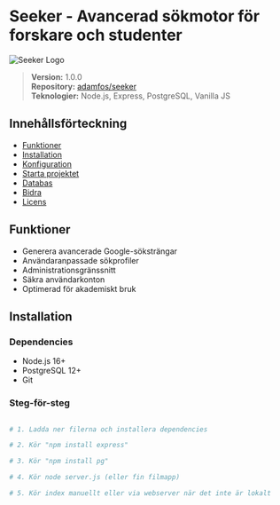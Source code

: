 # Seeker - Avancerad sökmotor för forskare och studenter

![Seeker Logo](https://i.ibb.co/pvmJX8pm/output-onlinepngtools.png)

> **Version:** 1.0.0  
> **Repository:** [adamfos/seeker](https://github.com/adamfos/seeker)  
> **Teknologier:** Node.js, Express, PostgreSQL, Vanilla JS

## Innehållsförteckning
- [Funktioner](#-funktioner)
- [Installation](#-installation)
- [Konfiguration](#%EF%B8%8F-konfiguration)
- [Starta projektet](#-starta-projektet)
- [Databas](#-databas)
- [Bidra](#-bidra)
- [Licens](#-licens)

## Funktioner
- Generera avancerade Google-söksträngar
- Användaranpassade sökprofiler
- Administrationsgränssnitt
- Säkra användarkonton
- Optimerad för akademiskt bruk

## Installation

### Dependencies
- Node.js 16+
- PostgreSQL 12+
- Git

### Steg-för-steg
```bash

# 1. Ladda ner filerna och installera dependencies

# 2. Kör "npm install express"

# 3. Kör "npm install pg"

# 4. Kör node server.js (eller fin filmapp)

# 5. Kör index manuellt eller via webserver när det inte är lokalt
